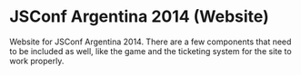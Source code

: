 # JSConf Argentina 2014 (Website)

Website for JSConf Argentina 2014. There are a few components that need to be included as well, like the game and the ticketing system for the site to work properly.
